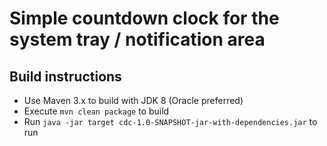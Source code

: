 # Simple countdown clock for the system tray / notification area

## Build instructions

* Use Maven 3.x to build with JDK 8 (Oracle preferred)
* Execute `mvn clean package` to build
* Run `java -jar target cdc-1.0-SNAPSHOT-jar-with-dependencies.jar` to run


